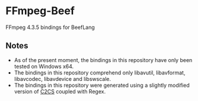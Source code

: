 # FFmpeg-Beef

FFmpeg 4.3.5 bindings for BeefLang

## Notes

- As of the present moment, the bindings in this repository have only been tested on Windows x64.
- The bindings in this repository comprehend only libavutil, libavformat, libavcodec, libavdevice and libswscale.
- The bindings in this repository were generated using a slightly modified version of [C2CS](https://github.com/bottlenoselabs/c2cs/) coupled with Regex.
